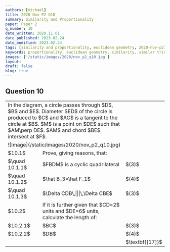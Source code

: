```yaml
---
authors: [michael]
title: 2020 Nov P2 Q10
summary: Similarity and Proportionality
paper: Paper 2
q_number: 10
date_written: 2020.11.01
date_published: 2023.02.24
date_modified: 2023.02.24
tags: [similarity and proportionality, euclidean geometry, 2020-nov-p2]
keywords: proportionality, euclidean geometry, similarity, similar triangles, geometry, proof, 2020, november, paper 2
images: ['/static/images/2020/nov_p2_q10.jpg']
layout:
draft: false
blog: true
---
```


## Question 10

<table className="border-collapse">
  <tbody>
    <tr>
      <td colSpan='2'>In the diagram, a circle passes through $D$, $B$ and $E$. Diameter $ED$ of the circle is produced to $C$ and $AC$ is a tangent to the circle at $B$. $M$ is a point on $DE$ such that $AM\perp DE$. $AM$ and chord $BE$ intersect at $F$.</td>
      <td></td>
    </tr>
    <tr>
      <td colSpan='3'>![Image](/static/images/2020/nov_p2_q10.jpg)</td>
    </tr>
    <tr>   
      <td>$10.1$</td>
      <td>Prove, giving reasons, that:</td>
      <td></td>
    </tr>
    <tr>   
      <td>$\quad 10.1.1$</td>
      <td>$FBDM$ is a cyclic quadrilateral</td>
      <td>$(3)$</td>
    </tr>
    <tr>   
      <td>$\quad 10.1.2$</td>
      <td>$\hat B_3=\hat F_1$</td>
      <td>$(4)$</td>
    </tr>
    <tr>   
      <td>$\quad 10.1.3$</td>
      <td>$\Delta CDB\,|||\,\Delta CBE$</td>
      <td>$(3)$</td>
    </tr>
    <tr>
      <td>$10.2$</td>
      <td>If it is further given that $CD=2$ units and $DE=6$ units, calculate the length of:</td>
      <td></td>
    </tr>
    <tr>   
      <td>$10.2.1$</td>
      <td>$BC$</td>
      <td>$(3)$</td>
    </tr>
    <tr>   
      <td>$10.2.2$</td>
      <td>$DB$</td>
      <td>$(4)$</td>
    </tr>
    <tr>
      <td></td>
      <td></td>
      <td>$\textbf{[17]}$</td>
    </tr>
  </tbody>
</table>

